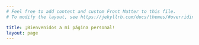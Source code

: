 ```yaml
---
# Feel free to add content and custom Front Matter to this file.
# To modify the layout, see https://jekyllrb.com/docs/themes/#overriding-theme-defaults

title: ¡Bienvenidos a mi página personal!
layout: page
---
```

